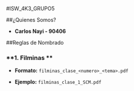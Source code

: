 #ISW_4K3_GRUPO5

##¿Quienes Somos?

- **Carlos Nayi - 90406**



 

##Reglas de Nombrado

### **1. Filminas **

- **Formato:** `filminas_clase_<numero>_<tema>.pdf `

- **Ejemplo:** `filminas_clase_1_SCM.pdf ` 
